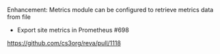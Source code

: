 Enhancement: Metrics module can be configured to retrieve metrics data from file

- Export site metrics in Prometheus #698

https://github.com/cs3org/reva/pull/1118
